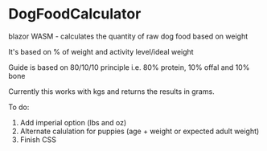 # DogFoodCalculator
blazor WASM - calculates the quantity of raw dog food based on weight

It's based on % of weight and activity level/ideal weight

Guide is based on 80/10/10 principle i.e. 80% protein, 10% offal and 10% bone

Currently this works with kgs and returns the results in grams.

To do:
1. Add imperial option (lbs and oz)
2. Alternate calulation for puppies (age + weight or expected adult weight)
3. Finish CSS
